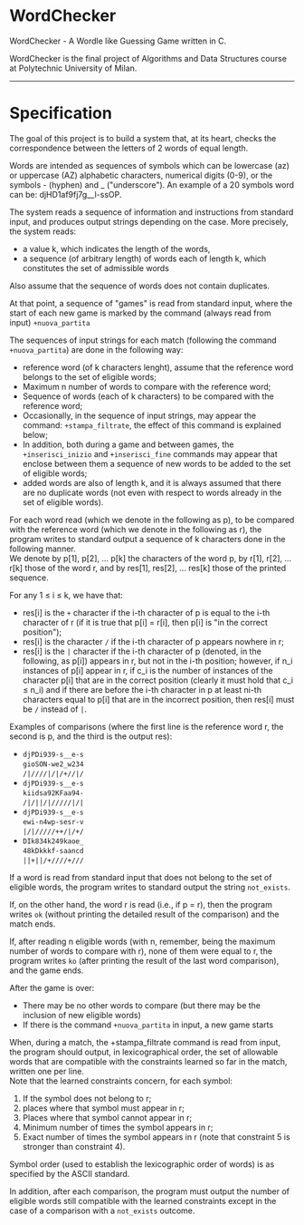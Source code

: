 # WordChecker
WordChecker - A Wordle like Guessing Game written in C.

WordChecker is the final project of Algorithms and Data Structures course at Polytechnic University of Milan.

---

# Specification

The goal of this project is to build a system that, at its heart, checks the correspondence between the letters of 2 words of equal length.

Words are intended as sequences of symbols which can be lowercase (az) or uppercase (AZ) alphabetic characters, numerical digits (0-9), or the symbols - (hyphen) and _ ("underscore"). An example of a 20 symbols word can be: djHD1af9fj7g__l-ssOP.

The system reads a sequence of information and instructions from standard input, and produces output strings depending on the case. More precisely, the system
reads: 

- a value k, which indicates the length of the words, 
- a sequence (of arbitrary length) of words  each of length k, which constitutes the set of admissible words

Also assume that the sequence of words does not contain duplicates.

At that point, a sequence of "games" is read from standard input, where the start of each new game is marked by the command (always read from input) `+nuova_partita`

The sequences of input strings for each match (following the command `+nuova_partita`) are done in the following way:

- reference word (of k characters lenght), assume that the reference word belongs to the set of eligible words;
- Maximum n number of words to compare with the reference word;
- Sequence of words (each of k characters) to be compared with the reference word;
- Occasionally, in the sequence of input strings, may appear the command: `+stampa_filtrate`, the effect of this command is explained below;
- In addition, both during a game and between games, the `+inserisci_inizio` and `+inserisci_fine` commands may appear that enclose between them a sequence of new words to be added to the set of eligible words;
- added words are also of length k, and it is always assumed that there are no duplicate words (not even with respect to words already in the set of eligible words).

For each word read (which we denote in the following as p), to be compared with the reference word (which we denote in the following as r), the program writes to standard output a sequence of k characters done in the following manner. <br />
We denote by p[1], p[2], ... p[k] the characters of the word p, by r[1], r[2], ... r[k] those of the word r, and by res[1], res[2], ... res[k] those of the printed sequence.

For any 1 ≤ i ≤ k, we have that:
- res[i] is the `+` character if the i-th character of p is equal to the i-th character of r (if it is true that p[i] = r[i], then p[i] is "in the correct position");
- res[i] is the character `/` if the i-th character of p appears nowhere in r;
- res[i] is the `|` character if the i-th character of p (denoted, in the following, as p[i]) appears in r, but not in the i-th position; however, if n_i instances of p[i] appear in r, if c_i is the number of instances of the character p[i] that are in the correct position (clearly it must hold that c_i ≤ n_i) and if there are before the i-th character in p at least ni-th characters equal to p[i] that are in the incorrect position, then res[i] must be `/` instead of `|`.

Examples of comparisons (where the first line is the reference word r, the second is p, and the third is the output res):

- `djPDi939-s__e-s` <br />
`gioSON-we2_w234` <br />
`/|////|/|/+//|/` 
- `djPDi939-s__e-s` <br />
`kiidsa92KFaa94-` <br />
`/|/||/|/////|/|`
- `djPDi939-s__e-s` <br />
`ewi-n4wp-sesr-v` <br />
`|/|/////++/|/+/`
- `DIk834k249kaoe_` <br />
`48kDkkkf-saancd` <br />
`||+||/+////+///`

If a word is read from standard input that does not belong to the set of eligible words, the program writes to standard output the string `not_exists`.

If, on the other hand, the word r is read (i.e., if p = r), then the program writes `ok` (without printing the detailed result of the comparison) and the match ends.

If, after reading n eligible words (with n, remember, being the maximum number of words to compare with r), none of them were equal to r, the program writes `ko` (after printing the result of the last word comparison), and the game ends.

After the game is over:
- There may be no other words to compare (but there may be the inclusion of new eligible words)
- If there is the command `+nuova_partita` in input, a new game starts

When, during a match, the +stampa_filtrate command is read from input, the program should output, in lexicographical order, the set of allowable words that are compatible with the constraints learned so far in the match, written one per line. <br />
Note that the learned constraints concern, for each symbol:

1. If the symbol does not belong to r;
2. places where that symbol must appear in r;
3. Places where that symbol cannot appear in r;
4. Minimum number of times the symbol appears in r;
5. Exact number of times the symbol appears in r (note that constraint 5 is stronger than constraint 4).

Symbol order (used to establish the lexicographic order of words) is as specified by the ASCII standard.

In addition, after each comparison, the program must output the number of eligible words still compatible with the learned constraints except in the case of a comparison with a `not_exists` outcome.

